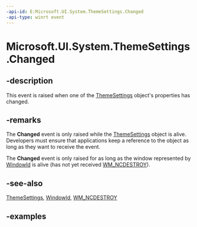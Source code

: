 ```yaml
---
-api-id: E:Microsoft.UI.System.ThemeSettings.Changed
-api-type: winrt event
---
```


# Microsoft.UI.System.ThemeSettings.Changed

<!--
public event Windows.Foundation.TypedEventHandler<Microsoft.UI.System.ThemeSettings,object> Changed;
-->

## -description

This event is raised when one of the [ThemeSettings](themesettings.md) object's properties has changed.

## -remarks

The **Changed** event is only raised while the [ThemeSettings](themesettings.md) object is alive. Developers must ensure that applications keep a reference to the object as long as they want to receive the event.

The **Changed** event is only raised for as long as the window represented by [WindowId](../microsoft.ui/windowid.md) is alive (has not yet received [WM_NCDESTROY](/windows/win32/winmsg/wm-ncdestroy)).

## -see-also

[ThemeSettings](themesettings.md), [WindowId](../microsoft.ui/windowid.md), [WM_NCDESTROY](/windows/win32/winmsg/wm-ncdestroy)

## -examples
